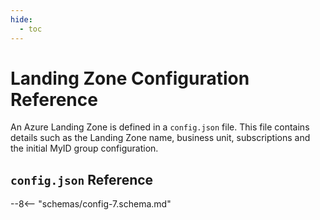 ```yaml
---
hide:
  - toc
---
```


# Landing Zone Configuration Reference

An Azure Landing Zone is defined in a `config.json` file. This file contains details such as the Landing Zone name, business unit, subscriptions and the initial MyID group configuration.

## ``config.json`` Reference
--8<-- "schemas/config-7.schema.md"
